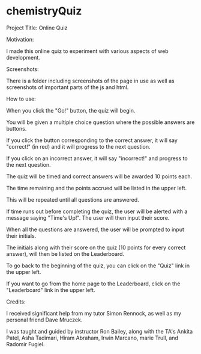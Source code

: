 # chemistryQuiz
Project Title: 
Online Quiz

Motivation:

I made this online quiz to experiment with various aspects of web development.


Screenshots:

There is a folder including screenshots of the page in use as well as screenshots of important parts of the js and html.

How to use:

When you click the "Go!" button, the quiz will begin.

You will be given a multiple choice question where the possible answers are buttons.

If you click the button corresponding to the correct answer, it will say "correct!" (in red) and it will progress to the next question.

If you click on an incorrect answer, it will say "incorrect!" and progress to the next question.

The quiz will be timed and correct answers will be awarded 10 points each.

The time remaining and the points accrued will be listed in the upper left.

This will be repeated until all questions are answered.

If time runs out before completing the quiz, the user will be alerted with a message saying "Time's Up!". The user will then input their score.

When all the questions are answered, the user will be prompted to input their initials.

The initials along with their score on the quiz (10 points for every correct answer), will then be listed on the Leaderboard.

To go back to the beginning of the quiz, you can click on the "Quiz" link in the upper left.

If you want to go from the home page to the Leaderboard, click on the "Leaderboard" link in the upper left.


Credits:

I received significant help from my tutor Simon Rennock, as well as my personal friend Dave Mruczek.

I was taught and guided by instructor Ron Bailey, along with the TA's Ankita Patel, Asha Tadimari, Hiram Abraham, Irwin Marcano, marie Trull, and Radomir Fugiel.

